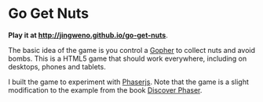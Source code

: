 # Go Get Nuts

**Play it at http://jingweno.github.io/go-get-nuts**.

The basic idea of the game is you control a [Gopher](https://golang.org) to collect nuts and avoid bombs.
This is a HTML5 game that should work everywhere, including on desktops, phones and tablets.

I built the game to experiment with [Phaserjs](https://phaser.io).
Note that the game is a slight modification to the example from the book [Discover Phaser](https://www.discoverphaser.com).
